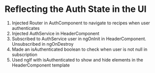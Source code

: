 # Reflecting the Auth State in the UI
01. Injected Router in AuthComponent to navigate to recipes when user authenticates
02. Injected AuthService in HeaderComponent
03. Subscribed to AuthService user in ngOnInit in HeaderComponent. Unsubscribed in ngOnDestroy
04. Made an isAuthenticated boolean to check when user is not null in subscription
05. Used ngIf with isAuthenticated to show and hide elements in the HeaderComponent template